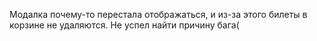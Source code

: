 Модалка почему-то перестала отображаться, и из-за этого билеты в корзине не удаляются. Не успел найти причину бага(
